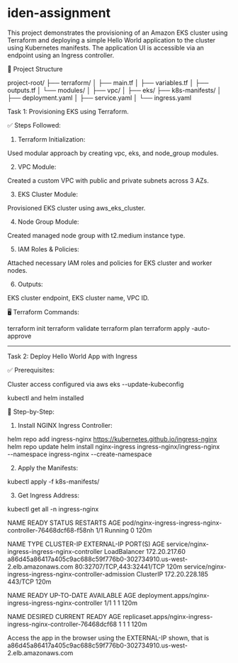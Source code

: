 # iden-assignment
This project demonstrates the provisioning of an Amazon EKS cluster using Terraform and deploying a simple Hello World application to the cluster using Kubernetes manifests. The application UI is accessible via an endpoint using an Ingress controller.

🧱 Project Structure

project-root/
├── terraform/
│   ├── main.tf
│   ├── variables.tf
│   ├── outputs.tf
│   └── modules/
│       ├── vpc/
│       ├── eks/
├── k8s-manifests/
│   ├── deployment.yaml
│   ├── service.yaml
│   └── ingress.yaml

Task 1: Provisioning EKS using Terraform.

✅ Steps Followed:

1. Terraform Initialization:

Used modular approach by creating vpc, eks, and node_group modules.

2. VPC Module:

Created a custom VPC with public and private subnets across 3 AZs.

3. EKS Cluster Module:

Provisioned EKS cluster using aws_eks_cluster.

4. Node Group Module:

Created managed node group with t2.medium instance type.

5. IAM Roles & Policies:

Attached necessary IAM roles and policies for EKS cluster and worker nodes.

6. Outputs:

EKS cluster endpoint, EKS cluster name, VPC ID.

🖥 Terraform Commands:

terraform init
terraform validate
terraform plan
terraform apply -auto-approve

------

Task 2: Deploy Hello World App with Ingress

✅ Prerequisites:

Cluster access configured via aws eks --update-kubeconfig

kubectl and helm installed

🔧 Step-by-Step:

1. Install NGINX Ingress Controller:
   
helm repo add ingress-nginx https://kubernetes.github.io/ingress-nginx
helm repo update
helm install nginx-ingress ingress-nginx/ingress-nginx \
  --namespace ingress-nginx --create-namespace

2. Apply the Manifests:

kubectl apply -f k8s-manifests/

3. Get Ingress Address:

 kubectl get all -n ingress-nginx
 
NAME                                                          READY   STATUS    RESTARTS   AGE
pod/nginx-ingress-ingress-nginx-controller-76468dcf68-f58nh   1/1     Running   0          120m

NAME                                                       TYPE           CLUSTER-IP       EXTERNAL-IP                                                              PORT(S)                      AGE
service/nginx-ingress-ingress-nginx-controller             LoadBalancer   172.20.217.60    a86d45a86417a405c9ac688c59f776b0-302734910.us-west-2.elb.amazonaws.com   80:32707/TCP,443:32441/TCP   120m
service/nginx-ingress-ingress-nginx-controller-admission   ClusterIP      172.20.228.185   <none>                                                                   443/TCP                      120m

NAME                                                     READY   UP-TO-DATE   AVAILABLE   AGE
deployment.apps/nginx-ingress-ingress-nginx-controller   1/1     1            1           120m

NAME                                                                DESIRED   CURRENT   READY   AGE
replicaset.apps/nginx-ingress-ingress-nginx-controller-76468dcf68   1         1         1       120m


Access the app in the browser using the EXTERNAL-IP shown, that is a86d45a86417a405c9ac688c59f776b0-302734910.us-west-2.elb.amazonaws.com 










